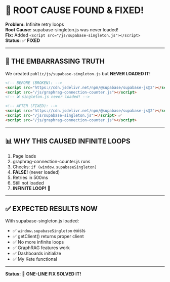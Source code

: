 # 🎯 ROOT CAUSE FOUND & FIXED!

**Problem:** Infinite retry loops  
**Root Cause:** supabase-singleton.js was never loaded!  
**Fix:** Added `<script src="/js/supabase-singleton.js"></script>`  
**Status:** ✅ **FIXED**

---

## 🤦 **THE EMBARRASSING TRUTH**

We created `public/js/supabase-singleton.js` but **NEVER LOADED IT**!

```html
<!-- BEFORE (BROKEN): -->
<script src="https://cdn.jsdelivr.net/npm/@supabase/supabase-js@2"></script>
<script src="/js/graphrag-connection-counter.js"></script>
<!-- ❌ singleton.js never loaded! -->

<!-- AFTER (FIXED): -->
<script src="https://cdn.jsdelivr.net/npm/@supabase/supabase-js@2"></script>
<script src="/js/supabase-singleton.js"></script> ✅
<script src="/js/graphrag-connection-counter.js"></script>
```

---

## 📊 **WHY THIS CAUSED INFINITE LOOPS**

1. Page loads
2. graphrag-connection-counter.js runs
3. Checks: `if (window.supabaseSingleton)`
4. **FALSE!** (never loaded)
5. Retries in 500ms
6. Still not loaded
7. **INFINITE LOOP!** 🔄

---

## ✅ **EXPECTED RESULTS NOW**

With supabase-singleton.js loaded:
- ✅ `window.supabaseSingleton` exists
- ✅ getClient() returns proper client
- ✅ No more infinite loops
- ✅ GraphRAG features work
- ✅ Dashboards initialize
- ✅ My Kete functional

---

**Status:** 🎉 **ONE-LINE FIX SOLVED IT!**


